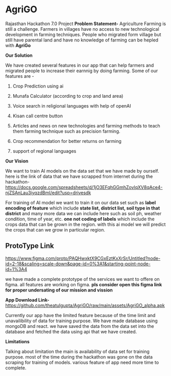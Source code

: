 # AgriGO
Rajasthan Hackathon 7.0 Project
**Problem Statement-**
Agriculture Farming is still a challenge. Farmers in villages have no access to new technological development in farming techniques. People who migrated form village but still have parental land and have no knowledge of farming can be hepled with **AgriGo**

**Our Solution**

We have created several features in our app that can help farmers and migrated people to increase their earnnig by doing farming.
Some of our features are - 

1. Crop Prediction using ai

2. Munafa Calculator (according to crop and land area)

3. Voice search in religional languages with help of openAI

4. Kisan call centre button

5. Articles and news on new technologies and farming methods to teach them farming technique such as precision farming.

6. Crop recommendation for better returns on farming

7. support of regional languages

**Our Vision**

We want to train AI models on the data set that we have made by ourself.
here is the link of data that we have scrapped from internet during the hackathon- 
https://docs.google.com/spreadsheets/d/1jO3EFqhGGmhZovlqXV8qAce4-njZSAnLau3iyqzdBmI/edit?usp=drivesdk

For training of AI model we want to train it on our data set such as **label encoding of feature** which include **state list, district list, soil type in that district** and many more data we can include here such as soil ph, weather condition, time of year, etc.
**one not coding of labels** which include the crops data that can be grown in the region.
with this ai model we will predict the crops that can we grow in particular region.


**ProtoType Link**
-
https://www.figma.com/proto/PAQHwxktX9CGxEztKxXrSr/Untitled?node-id=2-18&scaling=scale-down&page-id=0%3A1&starting-point-node-id=1%3A4

we have made a complete prototype of the services we want to offere on figma. all features are working on figma. **pls consider open this figma link for proper undersating of our mission and vission**

**App Download Link-**
https://github.com/theatulgupta/AgriGO/raw/main/assets/AgriGO_alpha.apk

Currently our app have the limited feature because of the time limit and unavailibility of data for training purpose. We have made database using mongoDB and react. we have saved the data from the data set into the database and fetched the data using api that we have created. 

**Limitations**

Talking about limitation the main is availability of data set for training purpose. most of the time during the hackathon was gone on the data scraping for training of models. various feature of app need more time to complete.

